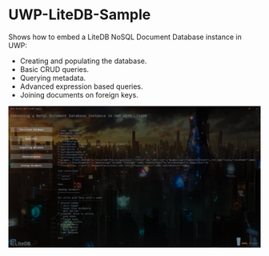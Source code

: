 # UWP-LiteDB-Sample
Shows how to embed a LiteDB NoSQL Document Database instance in UWP:
* Creating and populating the database.
* Basic CRUD queries.
* Querying metadata.
* Advanced expression based queries.
* Joining documents on foreign keys.

![Screenshot](Assets/Screenshot.png?raw=true)



